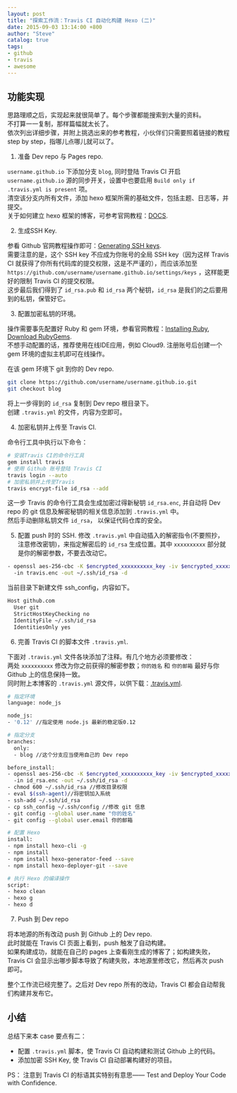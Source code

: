 ```yaml
---
layout: post
title: "探索工作流：Travis CI 自动化构建 Hexo (二)"
date: 2015-09-03 13:14:00 +800
author: "Steve"
catalog: true
tags:
- github
- travis
- awesome
---
```


## 功能实现

思路理顺之后，实现起来就很简单了。每个步骤都能搜索到大量的资料。  
不打算一一复制，那样篇幅就太长了。  
依次列出详细步骤，并附上挑选出来的参考教程，小伙伴们只需要照着链接的教程 step by step，指哪儿点哪儿就可以了。

1. 准备 Dev repo 与 Pages repo.

  `username.github.io` 下添加分支 `blog`, 同时登陆 Travis CI 开启 `username.github.io` 源的同步开关，设置中也要启用 `Build only if .travis.yml is present` 项。  
  清空该分支内所有文件，添加 hexo 框架所需的基础文件，包括主题、日志等，并提交。  
  关于如何建立 hexo 框架的博客，可参考官网教程：[DOCS](https://hexo.io/docs/).

2. 生成SSH Key.

  参看 Github 官网教程操作即可：[Generating SSH keys](https://help.github.com/articles/generating-ssh-keys/).  
  需要注意的是，这个 SSH key 不应成为你账号的全局 SSH key（因为这样 Travis CI 就获得了你所有代码库的提交权限，这是不严谨的），而应该添加至 `https://github.com/username/username.github.io/settings/keys` ，这样能更好的限制 Travis CI 的提交权限。  
  这步最后我们得到了 `id_rsa.pub` 和 `id_rsa` 两个秘钥，`id_rsa` 是我们的之后要用到的私钥，保管好它。

3. 配置加密私钥的环境。

  操作需要事先配置好 Ruby 和 gem 环境，参看官网教程：[Installing Ruby](https://www.ruby-lang.org/en/documentation/installation/), [Download RubyGems](https://rubygems.org/pages/download).  
  不想手动配置的话，推荐使用在线IDE应用，例如 Cloud9. 注册账号后创建一个 gem 环境的虚拟主机即可在线操作。  

  在该 gem 环境下 git 到你的 Dev repo.
  ```bash
  git clone https://github.com/username/username.github.io.git
  git checkout blog
  ```

  将上一步得到的 `id_rsa` 复制到 Dev repo 根目录下。  
  创建 `.travis.yml` 的文件，内容为空即可。

4. 加密私钥并上传至 Travis CI.
  
  命令行工具中执行以下命令：  
  ```bash
  # 安装Travis CI的命令行工具
  gem install travis
  # 使用 Github 账号登陆 Travis CI
  travis login --auto
  # 加密私钥并上传至Travis
  travis encrypt-file id_rsa --add
  ```

  这一步 Travis 的命令行工具会生成加密过得新秘钥 `id_rsa.enc`, 并自动将 Dev repo 的 git 信息及解密秘钥的相关信息添加到 `.travis.yml` 中。  
  然后手动删除私钥文件 `id_rsa`， 以保证代码仓库的安全。

5. 配置 push 时的 SSH.
  修改 `.travis.yml` 中自动插入的解密指令(不要照抄，注意修改密钥)，来指定解密后的 `id_rsa` 生成位置。其中 `xxxxxxxxxx` 部分就是你的解密参数，不要去改动它。
  
  ```bash
  - openssl aes-256-cbc -K $encrypted_xxxxxxxxxx_key -iv $encrypted_xxxxxxxxxx_iv
    -in travis.enc -out ~/.ssh/id_rsa -d
  ```

  当前目录下新建文件 ssh_config，内容如下。

  ```bash
  Host github.com
    User git
    StrictHostKeyChecking no
    IdentityFile ~/.ssh/id_rsa
    IdentitiesOnly yes
  ```

6. 完善 Travis CI 的脚本文件 `.travis.yml`.

  下面对 `.travis.yml` 文件各块添加了注释。有几个地方必须要修改：  
  两处 `xxxxxxxxxx` 修改为你之前获得的解密参数；`你的姓名` 和 `你的邮箱` 最好与你 Github 上的信息保持一致。  
  同时附上本博客的 `.travis.yml` 源文件，以供下载：[.travis.yml](https://raw.githubusercontent.com/v2cc/v2cc.github.io/blog/.travis.yml).

  ```bash
  # 指定环境
  language: node_js
  
  node_js:
  - '0.12' //指定使用 node.js 最新的稳定版0.12
  
  # 指定分支
  branches:
    only:
    - blog //这个分支应当使用自己的 Dev repo
  
  before_install: 
  - openssl aes-256-cbc -K $encrypted_xxxxxxxxxx_key -iv $encrypted_xxxxxxxxxx_iv //注意将xxxx内容修改为你之前获得的解密参数
    -in id_rsa.enc -out ~/.ssh/id_rsa -d
  - chmod 600 ~/.ssh/id_rsa //修改目录权限
  - eval $(ssh-agent)//将密钥加入系统
  - ssh-add ~/.ssh/id_rsa
  - cp ssh_config ~/.ssh/config //修改 git 信息
  - git config --global user.name "你的姓名"
  - git config --global user.email 你的邮箱
  
  # 配置 Hexo
  install:
  - npm install hexo-cli -g
  - npm install
  - npm install hexo-generator-feed --save
  - npm install hexo-deployer-git --save
  
  # 执行 Hexo 的编译操作
  script:
  - hexo clean
  - hexo g
  - hexo d
  ```

7. Push 到 Dev repo

  将本地源的所有改动 push 到 Github 上的 Dev repo.  
  此时就能在 Travis CI 页面上看到，push 触发了自动构建。  
  如果构建成功，就能在自己的 pages 上查看刚生成的博客了；如构建失败，Travis CI 会显示出哪步脚本导致了构建失败，本地源里修改它，然后再次 push 即可。

整个工作流已经完整了。之后对 Dev repo 所有的改动，Travis CI 都会自动帮我们构建并发布它。

## 小结

总结下来本 case 要点有二：

* 配置 `.travis.yml` 脚本，使 Travis CI 自动构建和测试 Github 上的代码。
* 添加加密 SSH Key, 使 Travis CI 自动部署构建好的项目。

PS：
注意到 Travis CI 的标语其实特别有意思—— Test and Deploy Your Code with Confidence.
